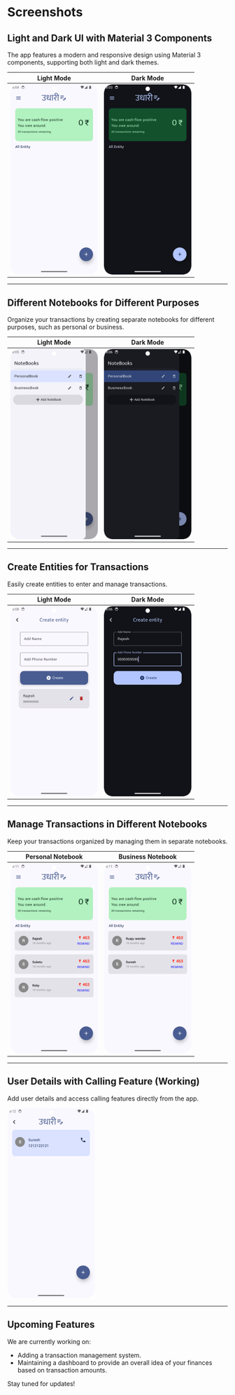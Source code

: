 # Screenshots

## Light and Dark UI with Material 3 Components
The app features a modern and responsive design using Material 3 components, supporting both light and dark themes.

| Light Mode | Dark Mode |
|------------|-----------|
| <img src="screenshot/Blankss.png" alt="Light UI Screenshot" width="200"> | <img src="screenshot/DarkBlankss.png" alt="Dark UI Screenshot" width="200"> |

---

## Different Notebooks for Different Purposes
Organize your transactions by creating separate notebooks for different purposes, such as personal or business.

| Light Mode | Dark Mode |
|------------|-----------|
| <img src="screenshot/Notebooks.png" alt="Notebooks Screenshot" width="200"> | <img src="screenshot/DarkNotebook.png" alt="Dark Notebooks Screenshot" width="200"> |

---

## Create Entities for Transactions
Easily create entities to enter and manage transactions.

| Light Mode | Dark Mode |
|------------|-----------|
| <img src="screenshot/CreateEntity.png" alt="Create Entity Screenshot" width="200"> | <img src="screenshot/DarkCreateEntity.png" alt="Dark Create Entity Screenshot" width="200"> |

---

## Manage Transactions in Different Notebooks
Keep your transactions organized by managing them in separate notebooks.

| Personal Notebook | Business Notebook |
|-------------------|-------------------|
| <img src="screenshot/personalNoteBook.png" alt="Personal Notebook Screenshot" width="200"> | <img src="screenshot/BusinessNoteBook.png" alt="Business Notebook Screenshot" width="200"> |

---

## User Details with Calling Feature (Working)
Add user details and access calling features directly from the app.

<img src="screenshot/Suresh.png" alt="User Details Screenshot" width="200">

---

## Upcoming Features
We are currently working on:
- Adding a transaction management system.
- Maintaining a dashboard to provide an overall idea of your finances based on transaction amounts.

Stay tuned for updates!